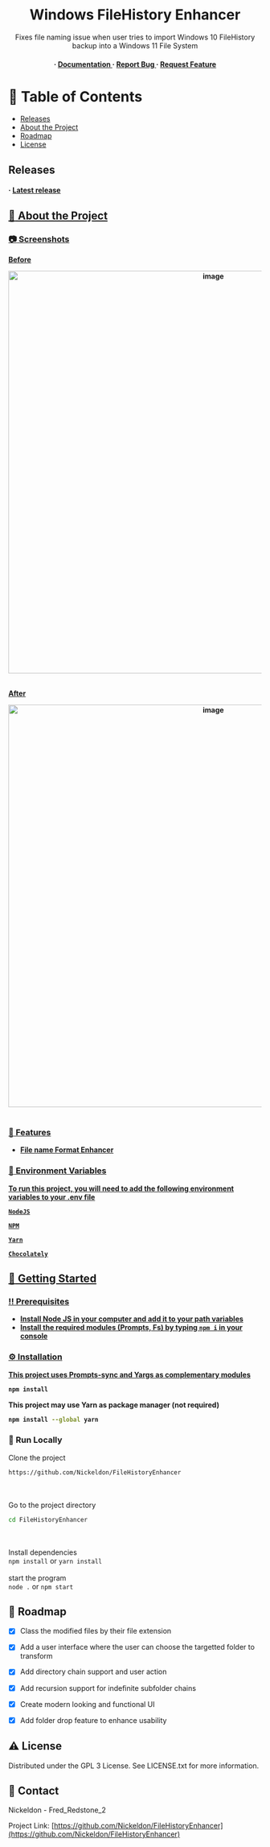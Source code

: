<div align='center'>

<h1>Windows FileHistory Enhancer</h1>
<p>Fixes file naming issue when user tries to import Windows 10 FileHistory backup into a Windows 11 File System</p>

<h4> <span> · </span> <a href="https://github.com/Nickeldon/FileHistoryEnhancer/blob/master/README.md"> Documentation </a> <span> · </span> <a href="https://github.com/Nickeldon/FileHistoryEnhancer/issues"> Report Bug </a> <span> · </span> <a href="https://github.com/Nickeldon/FileHistoryEnhancer/issues"> Request Feature </a> </h4>


</div>

# :notebook_with_decorative_cover: Table of Contents

- [Releases](#releases)
- [About the Project](#star2-about-the-project)
- [Roadmap](#compass-roadmap)
- [License](#warning-license)

## Releases
<h4> <span> · </span> <a href="https://github.com/Nickeldon/FileHistoryEnhancer/releases/tag/v3.1.1"> Latest release

## :star2: About the Project

### :camera: Screenshots
<p>Before</p>
<div align="center"><img src="https://github.com/Nickeldon/FileHistoryEnhancer/blob/main/Example/before.png" alt='image' height='800'/></div></br>
<p>After</p>
<div align="center"><img src="https://github.com/Nickeldon/FileHistoryEnhancer/blob/main/Example/after.png" alt='image' height='800'/></div></br>



### :dart: Features
- File name Format Enhancer

### :key: Environment Variables
To run this project, you will need to add the following environment variables to your .env file

`NodeJS`

`NPM`

`Yarn`

`Chocolately`



## :toolbox: Getting Started

### :bangbang: Prerequisites

- Install Node JS in your computer and add it to your path variables
- Install the required modules (Prompts, Fs) by typing `npm i` in your console


### :gear: Installation

This project uses Prompts-sync and Yargs as complementary modules
```bash
npm install
```
This project may use Yarn as package manager (not required)
```bash
npm install --global yarn
```


### :running: Run Locally

Clone the project
</br>
```bash
https://github.com/Nickeldon/FileHistoryEnhancer
```
</br></br>
Go to the project directory
</br>
```bash
cd FileHistoryEnhancer
```
</br></br>
    Install dependencies
</br>
`
npm install
`
or
`
yarn install
`
</br></br>
    start the program
</br>
`
node .
`
or
`
npm start
`


## :compass: Roadmap

* [x] Class the modified files by their file extension
* [x] Add a user interface where the user can choose the targetted folder to transform
* [x] Add directory chain support and user action
* [x] Add recursion support for indefinite subfolder chains
* [x] Create modern looking and functional UI
* [x] Add folder drop feature to enhance usability


## :warning: License

Distributed under the GPL 3 License. See LICENSE.txt for more information.

## :handshake: Contact

Nickeldon - Fred_Redstone_2

Project Link: [https://github.com/Nickeldon/FileHistoryEnhancer](https://github.com/Nickeldon/FileHistoryEnhancer)
